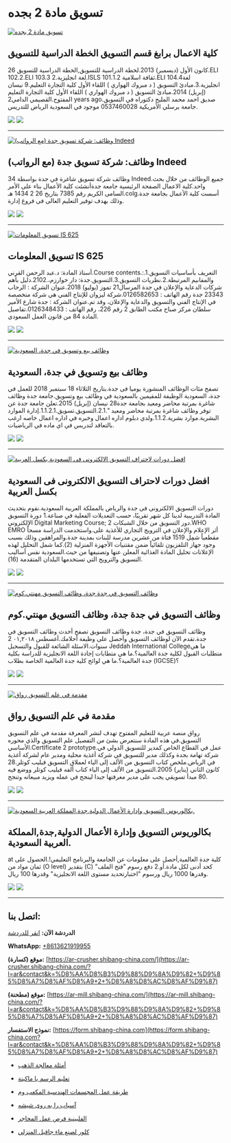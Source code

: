 # تسويق مادة 2 بجده

<a href="https://swt.shibang-china.com/?l=ar&img&k=%D8%AA%D8%B3%D9%88%D9%8A%D9%82+%D9%85%D8%A7%D8%AF%D8%A9+2+%D8%A8%D8%AC%D8%AF%D9%87" target="_blank">![تسويق مادة 2 بجده](http://static.shibang-china.com/all-800x300/568.jpg)</a>

## كلية الاعمال برابغ قسم التسويق الخطة الدراسية للتسويق
26 كانون الأول (ديسمبر) 2013.لخطة الدراسية للتسويق,الخطة الدراسية للتسويق.ELI 102.2.ELI 103.3 لغة انجليزية.2.ISLS 101.ثقافة اسلامية 1.2.ELI 104.4لغة انجليزية.3.مبادئ التسويق ( د مبروك الهواري ) اللقاء الأول كلية التجارة التعليم.9 نيسان (إبريل) 2014.مبادئ التسويق ( د مبروك الهواري ) اللقاء الأول كلية التجارة التعليم المفتوح.القصيمي الدامي2 years ago.صديق احمد محمد المليح دكتوراه في التسويق جامعة برسلي الأمريكية 0537460028 موجود في السعودية الرياض للتدريس.


<a href="https://whatsapp.shibangsoft.com/WhatsApp.php" target="_blank" title="WhatsApp">![](http://static.shibang-china.com/icon/whatsapp.png)</a> <a href="https://swt.shibang-china.com/?l=ar&icon&k=%D8%AA%D8%B3%D9%88%D9%8A%D9%82+%D9%85%D8%A7%D8%AF%D8%A9+2+%D8%A8%D8%AC%D8%AF%D9%87" target="_blank">![](http://static.shibang-china.com/icon/chat-ar.png)</a>

---

<a href="https://swt.shibang-china.com/?l=ar&img&k=%D8%AA%D8%B3%D9%88%D9%8A%D9%82+%D9%85%D8%A7%D8%AF%D8%A9+2+%D8%A8%D8%AC%D8%AF%D9%87" target="_blank">![وظائف: شركة تسويق جدة (مع الرواتب) Indeed](http://static.shibang-china.com/all-800x300/1500.jpg)</a>

## وظائف: شركة تسويق جدة (مع الرواتب) Indeed
34 وظائف شركة تسويق شاغرة في جدة بواسطة Indeed.جميع الوظائف من خلال بحث واحد.كلية الاعمال الصفحة الرئيسية جامعة جدةأنشئت كلية الأعمال بناء على الأمر السامى الكريم رقم 7385 بتاريخ 26 2 1434 هـ.colg.أسست كلية الأعمال بجامعة جدة وذلك بهدف توفير التعليم العالى فى فروع إدارة.


<a href="https://whatsapp.shibangsoft.com/WhatsApp.php" target="_blank" title="WhatsApp">![](http://static.shibang-china.com/icon/whatsapp.png)</a> <a href="https://swt.shibang-china.com/?l=ar&icon&k=%D8%AA%D8%B3%D9%88%D9%8A%D9%82+%D9%85%D8%A7%D8%AF%D8%A9+2+%D8%A8%D8%AC%D8%AF%D9%87" target="_blank">![](http://static.shibang-china.com/icon/chat-ar.png)</a>

---

<a href="https://swt.shibang-china.com/?l=ar&img&k=%D8%AA%D8%B3%D9%88%D9%8A%D9%82+%D9%85%D8%A7%D8%AF%D8%A9+2+%D8%A8%D8%AC%D8%AF%D9%87" target="_blank">![تسويق المعلومات IS 625](http://static.shibang-china.com/all-800x300/250.jpg)</a>

## تسويق المعلومات IS 625
أستاذ المادة: د.عبد الرحمن القرني.Course contents.:.1.التعريف بأساسيات التسويق والمفاىيم المرتبطة.2.نظريات التسويق.3.التسويق.جدة: دار خوارزم،.2102.دليل بأهم شركات الدعاية والإعلان في جدة المرسال21 تموز (يوليو) 2018.عنوان الشركة : الرحاب 23343 جدة رقم الهاتف : 0126582653.شركة ليزوان للإنتاج الفني هي شركة متخصصة في الإنتاج الفني والتسويق والدعاية والإعلان، وقد تم.عنوان الشركة : جدة شارع الأمير سلطان مركز صباح مكتب الطابق 2 رقم 226، رقم الهاتف : 0126348433.تفاصيل المادة 84 من قانون العمل السعودي.


<a href="https://whatsapp.shibangsoft.com/WhatsApp.php" target="_blank" title="WhatsApp">![](http://static.shibang-china.com/icon/whatsapp.png)</a> <a href="https://swt.shibang-china.com/?l=ar&icon&k=%D8%AA%D8%B3%D9%88%D9%8A%D9%82+%D9%85%D8%A7%D8%AF%D8%A9+2+%D8%A8%D8%AC%D8%AF%D9%87" target="_blank">![](http://static.shibang-china.com/icon/chat-ar.png)</a>

---

<a href="https://swt.shibang-china.com/?l=ar&img&k=%D8%AA%D8%B3%D9%88%D9%8A%D9%82+%D9%85%D8%A7%D8%AF%D8%A9+2+%D8%A8%D8%AC%D8%AF%D9%87" target="_blank">![وظائف بيع وتسويق في جدة، السعودية](http://static.shibang-china.com/all-800x300/1355.jpg)</a>

## وظائف بيع وتسويق في جدة، السعودية
تصفح مئات الوظائف المنشورة يوميا فى جدة.بتاريخ الثلاثاء 18 سبتمبر 2018 للعمل في جدة، السعودية الوظيفة للمقيمين بالسعودية في وظائف بيع وتسويق.جامعة جدة وظائف شاغرة بمرتبة محاضر ومعيد بجامعة جدة28 نيسان (إبريل) 2015.تعلن جامعة جدة عن توفر وظائف شاغرة بمرتبة محاضر ومعيد &quot;.2.1.التسويق.تسويق.1.1.2.1.إدارة الموارد البشرية.موارد بشرية.1.1.2.ولدي دبلوم اداره اعمال وخبره في اداره اعمال خاصه ارغب بالتعاقد لتدريس في اي ماده في الرياضيات.


<a href="https://whatsapp.shibangsoft.com/WhatsApp.php" target="_blank" title="WhatsApp">![](http://static.shibang-china.com/icon/whatsapp.png)</a> <a href="https://swt.shibang-china.com/?l=ar&icon&k=%D8%AA%D8%B3%D9%88%D9%8A%D9%82+%D9%85%D8%A7%D8%AF%D8%A9+2+%D8%A8%D8%AC%D8%AF%D9%87" target="_blank">![](http://static.shibang-china.com/icon/chat-ar.png)</a>

---

<a href="https://swt.shibang-china.com/?l=ar&img&k=%D8%AA%D8%B3%D9%88%D9%8A%D9%82+%D9%85%D8%A7%D8%AF%D8%A9+2+%D8%A8%D8%AC%D8%AF%D9%87" target="_blank">![افضل دورات لاحتراف التسويق الالكترونى فى السعودية بكسل العربية](http://static.shibang-china.com/all-800x300/996.jpg)</a>

## افضل دورات لاحتراف التسويق الالكترونى فى السعودية بكسل العربية
دورات التسويق الالكترونى فى جدة والرياض بالمملكة العربية السعودية.نقوم بتحديث المادة التدريبية لدينا كل شهر تقريبًا، حسب التعديلات الفعلية في صناعة.1 دورة التسويق الإلكتروني Digital Marketing Course; 2 دور التسويق من خلال الشبكات.WHO EMRO أثر الإعلام والإعلان في الترويج التجاري للأغذية على.واستخدمت الدراسة مسحاً مقطعياً شمِل 1519 فتاة من عشرين مدرسة للبنات بمدينة جدة.والمراهقين وذلك بسبب وجود جهاز التلفزيون تلقائياً ضمن مقتنيات الأجهزة المنزلية (2).كما شمل التحليل لهذه الإعلانات تحليل المادة الغذائية المعلن عنها وتصنيفها من حيث.السعودية نفس أساليب التسويق والترويج التي تستخدمها البلدان المتقدمة (16).


<a href="https://whatsapp.shibangsoft.com/WhatsApp.php" target="_blank" title="WhatsApp">![](http://static.shibang-china.com/icon/whatsapp.png)</a> <a href="https://swt.shibang-china.com/?l=ar&icon&k=%D8%AA%D8%B3%D9%88%D9%8A%D9%82+%D9%85%D8%A7%D8%AF%D8%A9+2+%D8%A8%D8%AC%D8%AF%D9%87" target="_blank">![](http://static.shibang-china.com/icon/chat-ar.png)</a>

---

<a href="https://swt.shibang-china.com/?l=ar&img&k=%D8%AA%D8%B3%D9%88%D9%8A%D9%82+%D9%85%D8%A7%D8%AF%D8%A9+2+%D8%A8%D8%AC%D8%AF%D9%87" target="_blank">![وظائف التسويق في جدة جدة، وظائف التسويق مهنتي.كوم](http://static.shibang-china.com/all-800x300/1317.jpg)</a>

## وظائف التسويق في جدة جدة، وظائف التسويق مهنتي.كوم
وظائف التسويق في جدة، جدة وظائف التسويق تصفح أحدث وظائف التسويق في جدة.تقدم الآن لوظائف التسويق وأحصل على وظيفة أحلامك.أغسطس ۰۱,۲۰۱۸ 2 سنوات.الاسئلة الشائعة للقبول والتسجيل Jeddah International Collegeما هي متطلبات القبول لكلية جدة العالمية؟.ما هي متطابات إجادة اللغة الانجليزية للدراسة بكلية جدة العالمية؟.ما هي لوائح كلية جدة العالمية الخاصة بطلاب (IGCSE)؟


<a href="https://whatsapp.shibangsoft.com/WhatsApp.php" target="_blank" title="WhatsApp">![](http://static.shibang-china.com/icon/whatsapp.png)</a> <a href="https://swt.shibang-china.com/?l=ar&icon&k=%D8%AA%D8%B3%D9%88%D9%8A%D9%82+%D9%85%D8%A7%D8%AF%D8%A9+2+%D8%A8%D8%AC%D8%AF%D9%87" target="_blank">![](http://static.shibang-china.com/icon/chat-ar.png)</a>

---

<a href="https://swt.shibang-china.com/?l=ar&img&k=%D8%AA%D8%B3%D9%88%D9%8A%D9%82+%D9%85%D8%A7%D8%AF%D8%A9+2+%D8%A8%D8%AC%D8%AF%D9%87" target="_blank">![مقدمة في علم التسويق رواق](http://static.shibang-china.com/all-800x300/1221.jpg)</a>

## مقدمة في علم التسويق رواق
رواق منصة عربية للتعليم المفتوح تهدف لنشر المعرفة مقدمة في علم التسويق التسويق.في هذه المادة سنتعرض بشئ من التفصيل علم التسويق والذي محوره الأساسي.Certificate 2 prototype.عمل في القطاع الخاص كمدير للتسويق الدولي في شركة تهامة بجدة وكذلك مدير للتسويق في شركة أغذية محلية ومدير عام لشركة أغذية في الرياض.ملخص كتاب التسويق من الألف إلى الياء لعملاق التسويق فيليب كوتلر.28 كانون الثاني (يناير) 2005.التسويق من الألف إلى الياء كتاب ألفه فيليب كوتلر ووضع فيه 80 مبدأ تسويقي يجب على مدير معرفتها جيدا لينجح في عمله ويزيد مبيعاته وتنجح.


<a href="https://whatsapp.shibangsoft.com/WhatsApp.php" target="_blank" title="WhatsApp">![](http://static.shibang-china.com/icon/whatsapp.png)</a> <a href="https://swt.shibang-china.com/?l=ar&icon&k=%D8%AA%D8%B3%D9%88%D9%8A%D9%82+%D9%85%D8%A7%D8%AF%D8%A9+2+%D8%A8%D8%AC%D8%AF%D9%87" target="_blank">![](http://static.shibang-china.com/icon/chat-ar.png)</a>

---

<a href="https://swt.shibang-china.com/?l=ar&img&k=%D8%AA%D8%B3%D9%88%D9%8A%D9%82+%D9%85%D8%A7%D8%AF%D8%A9+2+%D8%A8%D8%AC%D8%AF%D9%87" target="_blank">![بكالوريوس التسويق وإدارة الأعمال الدولية,جدة,المملكة العربية السعودية.](http://static.shibang-china.com/all-800x300/813.jpg)</a>

## بكالوريوس التسويق وإدارة الأعمال الدولية,جدة,المملكة العربية السعودية.
at كلية جدة العالمية,أحصل على معلومات عن الجامعة والبرنامج التعليمي!.الحصول على ثمان مواد من (O level) بتقدير (C) كحد أدنى لكل مادة.أو.2 دفع رسوم "فتح الملف" وقدرها 1000 ريال ورسوم "اختبارتحديد مستوى اللغة الانجليزية" وقدرها 100 ريال.

<a href="https://whatsapp.shibangsoft.com/WhatsApp.php" target="_blank" title="WhatsApp">![](http://static.shibang-china.com/icon/whatsapp.png)</a> <a href="https://swt.shibang-china.com/?l=ar&icon&k=%D8%AA%D8%B3%D9%88%D9%8A%D9%82+%D9%85%D8%A7%D8%AF%D8%A9+2+%D8%A8%D8%AC%D8%AF%D9%87" target="_blank">![](http://static.shibang-china.com/icon/chat-ar.png)</a>

---
## اتصل بنا:

**الدردشة الآن:** [انقر للدردشة](https://swt.shibang-china.com?l=ar&contact&k=%D8%AA%D8%B3%D9%88%D9%8A%D9%82+%D9%85%D8%A7%D8%AF%D8%A9+2+%D8%A8%D8%AC%D8%AF%D9%87)

**WhatsApp:**  [+8613621919955](https://whatsapp.shibangsoft.com/WhatsApp.php)

**موقع (كسارة):** [https://ar-crusher.shibang-china.com/](https://ar-crusher.shibang-china.com/?l=ar&contact&k=%D8%AA%D8%B3%D9%88%D9%8A%D9%82+%D9%85%D8%A7%D8%AF%D8%A9+2+%D8%A8%D8%AC%D8%AF%D9%87)

**موقع (مطحنة):** [https://ar-mill.shibang-china.com/](https://ar-mill.shibang-china.com/?l=ar&contact&k=%D8%AA%D8%B3%D9%88%D9%8A%D9%82+%D9%85%D8%A7%D8%AF%D8%A9+2+%D8%A8%D8%AC%D8%AF%D9%87)

**نموذج الاستفسار:** [https://form.shibang-china.com](https://form.shibang-china.com?l=ar&contact&k=%D8%AA%D8%B3%D9%88%D9%8A%D9%82+%D9%85%D8%A7%D8%AF%D8%A9+2+%D8%A8%D8%AC%D8%AF%D9%87)

* [أمثلة معالجة الذهب](../17/%D8%A3%D9%85%D8%AB%D9%84%D8%A9%20%D9%85%D8%B9%D8%A7%D9%84%D8%AC%D8%A9%20%D8%A7%D9%84%D8%B0%D9%87%D8%A8.md)

* [تعليم الرسم با ماكينة](../20/%D8%AA%D8%B9%D9%84%D9%8A%D9%85%20%D8%A7%D9%84%D8%B1%D8%B3%D9%85%20%D8%A8%D8%A7%20%D9%85%D8%A7%D9%83%D9%8A%D9%86%D8%A9.md)

* [طريقة عمل المجسمات الهندسية المكعب وم](../16/%D8%B7%D8%B1%D9%8A%D9%82%D8%A9%20%D8%B9%D9%85%D9%84%20%D8%A7%D9%84%D9%85%D8%AC%D8%B3%D9%85%D8%A7%D8%AA%20%D8%A7%D9%84%D9%87%D9%86%D8%AF%D8%B3%D9%8A%D8%A9%20%D8%A7%D9%84%D9%85%D9%83%D8%B9%D8%A8%20%D9%88%D9%85.md)

* [آسیاب را به روی شیشه](../20/%D8%A2%D8%B3%DB%8C%D8%A7%D8%A8%20%D8%B1%D8%A7%20%D8%A8%D9%87%20%D8%B1%D9%88%DB%8C%20%D8%B4%DB%8C%D8%B4%D9%87.md)

* [الفلبينية فرص عمل المحاجر](../19/%D8%A7%D9%84%D9%81%D9%84%D8%A8%D9%8A%D9%86%D9%8A%D8%A9%20%D9%81%D8%B1%D8%B5%20%D8%B9%D9%85%D9%84%20%D8%A7%D9%84%D9%85%D8%AD%D8%A7%D8%AC%D8%B1.md)

* [كلور لصنع ماء جافيل المنزلي](../17/%D9%83%D9%84%D9%88%D8%B1%20%D9%84%D8%B5%D9%86%D8%B9%20%D9%85%D8%A7%D8%A1%20%D8%AC%D8%A7%D9%81%D9%8A%D9%84%20%D8%A7%D9%84%D9%85%D9%86%D8%B2%D9%84%D9%8A.md)